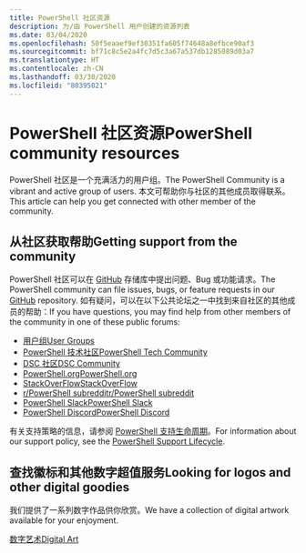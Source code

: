 ```yaml
---
title: PowerShell 社区资源
description: 为/由 PowerShell 用户创建的资源列表
ms.date: 03/04/2020
ms.openlocfilehash: 50f5eaaef9ef30351fa605f74648a8efbce90af3
ms.sourcegitcommit: bf71c8c5e2a4fc7d5c3a67a537db1285089d03a7
ms.translationtype: HT
ms.contentlocale: zh-CN
ms.lasthandoff: 03/30/2020
ms.locfileid: "80395021"
---
```

# <a name="powershell-community-resources"></a><span data-ttu-id="c2126-103">PowerShell 社区资源</span><span class="sxs-lookup"><span data-stu-id="c2126-103">PowerShell community resources</span></span>

<span data-ttu-id="c2126-104">PowerShell 社区是一个充满活力的用户组。</span><span class="sxs-lookup"><span data-stu-id="c2126-104">The PowerShell Community is a vibrant and active group of users.</span></span> <span data-ttu-id="c2126-105">本文可帮助你与社区的其他成员取得联系。</span><span class="sxs-lookup"><span data-stu-id="c2126-105">This article can help you get connected with other member of the community.</span></span>

## <a name="getting-support-from-the-community"></a><span data-ttu-id="c2126-106">从社区获取帮助</span><span class="sxs-lookup"><span data-stu-id="c2126-106">Getting support from the community</span></span>

<span data-ttu-id="c2126-107">PowerShell 社区可以在 [GitHub](https://github.com/powershell/powershell/issues) 存储库中提出问题、Bug 或功能请求。</span><span class="sxs-lookup"><span data-stu-id="c2126-107">The PowerShell community can file issues, bugs, or feature requests in our [GitHub](https://github.com/powershell/powershell/issues) repository.</span></span> <span data-ttu-id="c2126-108">如有疑问，可以在以下公共论坛之一中找到来自社区的其他成员的帮助：</span><span class="sxs-lookup"><span data-stu-id="c2126-108">If you have questions, you may find help from other members of the community in one of these public forums:</span></span>

- [<span data-ttu-id="c2126-109">用户组</span><span class="sxs-lookup"><span data-stu-id="c2126-109">User Groups</span></span>](https://aka.ms/psusergroup)
- [<span data-ttu-id="c2126-110">PowerShell 技术社区</span><span class="sxs-lookup"><span data-stu-id="c2126-110">PowerShell Tech Community</span></span>](https://techcommunity.microsoft.com/t5/PowerShell/ct-p/WindowsPowerShell)
- [<span data-ttu-id="c2126-111">DSC 社区</span><span class="sxs-lookup"><span data-stu-id="c2126-111">DSC Community</span></span>](https://dsccommunity.org/)
- [<span data-ttu-id="c2126-112">PowerShell.org</span><span class="sxs-lookup"><span data-stu-id="c2126-112">PowerShell.org</span></span>](https://powershell.org/)
- [<span data-ttu-id="c2126-113">StackOverFlow</span><span class="sxs-lookup"><span data-stu-id="c2126-113">StackOverFlow</span></span>](https://stackoverflow.com/questions/tagged/powershell)
- [<span data-ttu-id="c2126-114">r/PowerShell subreddit</span><span class="sxs-lookup"><span data-stu-id="c2126-114">r/PowerShell subreddit</span></span>](https://www.reddit.com/r/PowerShell/)
- [<span data-ttu-id="c2126-115">PowerShell Slack</span><span class="sxs-lookup"><span data-stu-id="c2126-115">PowerShell Slack</span></span>](https://join.slack.com/t/powershell/shared_invite/enQtNjk2ODE4MTkxNTY4LWJlOTU3NzBiYWFiMjM3Mzg3M2E5OGJiNGE4YjVhODVlNWNlY2I2ZWRkNGY2NjE4MThiYTg4OWI5NjA4MDM3ZjQ)
- [<span data-ttu-id="c2126-116">PowerShell Discord</span><span class="sxs-lookup"><span data-stu-id="c2126-116">PowerShell Discord</span></span>](https://discord.gg/Ju25cw6)

<span data-ttu-id="c2126-117">有关支持策略的信息，请参阅 [PowerShell 支持生命周期](/powershell/scripting/powershell-support-lifecycle)。</span><span class="sxs-lookup"><span data-stu-id="c2126-117">For information about our support policy, see the [PowerShell Support Lifecycle](/powershell/scripting/powershell-support-lifecycle).</span></span>

## <a name="looking-for-logos-and-other-digital-goodies"></a><span data-ttu-id="c2126-118">查找徽标和其他数字超值服务</span><span class="sxs-lookup"><span data-stu-id="c2126-118">Looking for logos and other digital goodies</span></span>

<span data-ttu-id="c2126-119">我们提供了一系列数字作品供你欣赏。</span><span class="sxs-lookup"><span data-stu-id="c2126-119">We have a collection of digital artwork available for your enjoyment.</span></span>

[<span data-ttu-id="c2126-120">数字艺术</span><span class="sxs-lookup"><span data-stu-id="c2126-120">Digital Art</span></span>](/powershell/scripting/community/digital-art)
